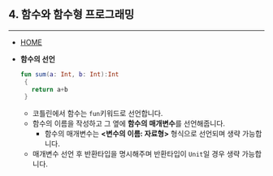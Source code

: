 ## 4. 함수와 함수형 프로그래밍
-------------

* [HOME](./README.md)

* **함수의 선언**

  ```kotlin
  fun sum(a: Int, b: Int):Int
   {
     return a+b
   }
  
  ```
  
  * 코틀린에서 함수는 `fun`키워드로 선언합니다.
  * 함수의 이름을 작성하고 그 옆에 **함수의 매개변수**를 선언해줍니다.
    * 함수의 매개변수는 **<변수의 이름: 자료형>** 형식으로 선언되며 생략 가능합니다.
  * 매개변수 선언 후 반환타입을 명시해주며 반환타입이 `Unit`일 경우 생략 가능합니다.

  
    
   
  
